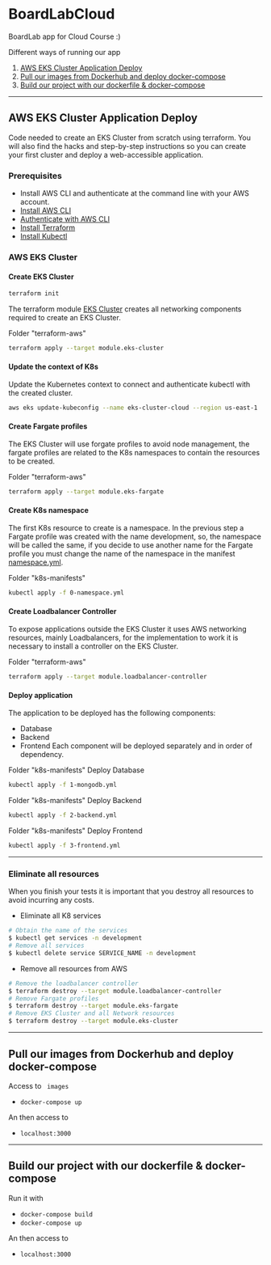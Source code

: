 # BoardLabCloud
BoardLab app for Cloud Course :)

Different ways of running our app
1. [AWS EKS Cluster Application Deploy](https://github.com/katherineggs/BoardLabCloud#aws-eks-cluster-application-deploy)
2. [Pull our images from Dockerhub and deploy docker-compose](https://github.com/katherineggs/BoardLabCloud#pull-our-images-from-dockerhub-and-deploy-docker-compose)
3. [Build our project with our dockerfile & docker-compose](https://github.com/katherineggs/BoardLabCloud#build-our-project-with-our-dockerfile--docker-compose)
---
## AWS EKS Cluster Application Deploy

Code needed to create an EKS Cluster from scratch using terraform. You will also find the hacks and step-by-step instructions so you can create your first cluster and deploy a web-accessible application.

### Prerequisites

-  Install AWS CLI and authenticate at the command line with your AWS account.
  - [Install AWS CLI](https://docs.aws.amazon.com/cli/latest/userguide/getting-started-install.html)
  - [Authenticate with AWS CLI](https://docs.aws.amazon.com/es_es/cli/latest/userguide/cli-configure-quickstart.html)
- [Install Terraform](https://developer.hashicorp.com/terraform/tutorials/aws-get-started/install-cli)
- [Install Kubectl](https://kubernetes.io/es/docs/tasks/tools/included/)

### AWS EKS Cluster

#### Create EKS Cluster

```sh
terraform init
```

The terraform module [EKS Cluster](terraform-aws/aws-eks-modules/eks-cluster) creates all networking components required to create an EKS Cluster.

Folder "terraform-aws"
```sh
terraform apply --target module.eks-cluster
```

#### Update the context of K8s

Update the Kubernetes context to connect and authenticate kubectl with the created cluster.

```sh
aws eks update-kubeconfig --name eks-cluster-cloud --region us-east-1
```

#### Create Fargate profiles

The EKS Cluster will use forgate profiles to avoid node management, the fargate profiles are related to the K8s namespaces to contain the resources to be created.

Folder "terraform-aws"
```sh
terraform apply --target module.eks-fargate
```

#### Create K8s namespace

The first K8s resource to create is a namespace. In the previous step a Fargate profile was created with the name development, so, the namespace will be called the same, if you decide to use another name for the Fargate profile you must change the name of the namespace in the manifest [namespace.yml](k8s-manifests/0-namespace.yml).

Folder "k8s-manifests"
```sh
kubectl apply -f 0-namespace.yml
```

#### Create Loadbalancer Controller

To expose applications outside the EKS Cluster it uses AWS networking resources, mainly Loadbalancers, for the implementation to work it is necessary to install a controller on the EKS Cluster.

Folder "terraform-aws"
```sh
terraform apply --target module.loadbalancer-controller
```

#### Deploy application

The application to be deployed has the following components:

- Database
- Backend
- Frontend
Each component will be deployed separately and in order of dependency.

Folder "k8s-manifests"
Deploy Database
```sh
kubectl apply -f 1-mongodb.yml
```

Folder "k8s-manifests"
Deploy Backend
```sh
kubectl apply -f 2-backend.yml
```

Folder "k8s-manifests"
Deploy Frontend
```sh
kubectl apply -f 3-frontend.yml
```
---

### Eliminate all resources

When you finish your tests it is important that you destroy all resources to avoid incurring any costs.

- Eliminate all K8 services

```sh
# Obtain the name of the services
$ kubectl get services -n development
# Remove all services
$ kubectl delete service SERVICE_NAME -n development
```

- Remove all resources from AWS

````sh
# Remove the loadbalancer controller 
$ terraform destroy --target module.loadbalancer-controller
# Remove Fargate profiles
$ terraform destroy --target module.eks-fargate
# Remove EKS Cluster and all Network resources
$ terraform destroy --target module.eks-cluster
````

---
## Pull our images from Dockerhub and deploy docker-compose
Access to ``` images``` 
- ```docker-compose up```

An then access to 
- ```localhost:3000```

---
## Build our project with our dockerfile & docker-compose
Run it with 
- ```docker-compose build```
- ```docker-compose up```

An then access to 
- ```localhost:3000```

